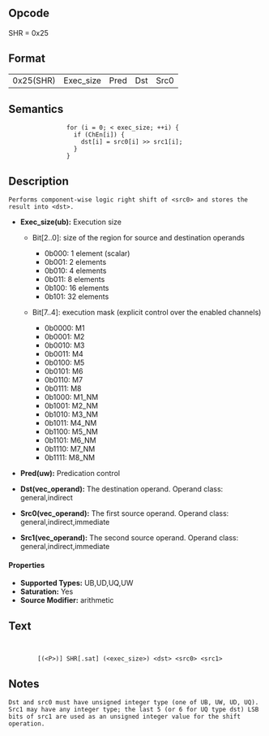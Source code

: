  

## Opcode

  SHR = 0x25

## Format

| | | | | |
| --- | --- | --- | --- | --- |
| 0x25(SHR) | Exec_size | Pred | Dst | Src0 | Src1 |


## Semantics




                    for (i = 0; < exec_size; ++i) {
                      if (ChEn[i]) {
                        dst[i] = src0[i] >> src1[i];
                      }
                    }

## Description


    Performs component-wise logic right shift of <src0> and stores the result into <dst>.

- **Exec_size(ub):** Execution size
 
  - Bit[2..0]: size of the region for source and destination operands
 
    - 0b000:  1 element (scalar) 
    - 0b001:  2 elements 
    - 0b010:  4 elements 
    - 0b011:  8 elements 
    - 0b100:  16 elements 
    - 0b101:  32 elements 
  - Bit[7..4]: execution mask (explicit control over the enabled channels)
 
    - 0b0000:  M1 
    - 0b0001:  M2 
    - 0b0010:  M3 
    - 0b0011:  M4 
    - 0b0100:  M5 
    - 0b0101:  M6 
    - 0b0110:  M7 
    - 0b0111:  M8 
    - 0b1000:  M1_NM 
    - 0b1001:  M2_NM 
    - 0b1010:  M3_NM 
    - 0b1011:  M4_NM 
    - 0b1100:  M5_NM 
    - 0b1101:  M6_NM 
    - 0b1110:  M7_NM 
    - 0b1111:  M8_NM
- **Pred(uw):** Predication control

- **Dst(vec_operand):** The destination operand. Operand class: general,indirect

- **Src0(vec_operand):** The first source operand. Operand class: general,indirect,immediate

- **Src1(vec_operand):** The second source operand. Operand class: general,indirect,immediate

#### Properties
- **Supported Types:** UB,UD,UQ,UW 
- **Saturation:** Yes 
- **Source Modifier:** arithmetic 


## Text
```
    

		[(<P>)] SHR[.sat] (<exec_size>) <dst> <src0> <src1>
```



## Notes



    Dst and src0 must have unsigned integer type (one of UB, UW, UD, UQ). Src1 may have any integer type; the last 5 (or 6 for UQ type dst) LSB bits of src1 are used as an unsigned integer value for the shift operation.
